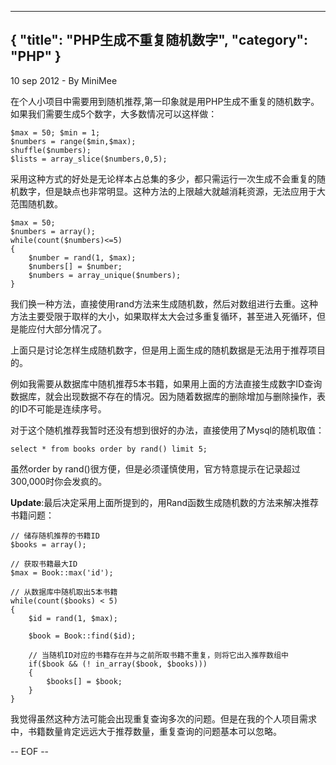 -----
{
    "title": "PHP生成不重复随机数字",
    "category": "PHP"
}
-----

<p class="meta">10 sep 2012 - By MiniMee</p>

在个人小项目中需要用到随机推荐,第一印象就是用PHP生成不重复的随机数字。如果我们需要生成5个数字，大多数情况可以这样做：

    $max = 50; $min = 1;
    $numbers = range($min,$max);
    shuffle($numbers);
    $lists = array_slice($numbers,0,5);

采用这种方式的好处是无论样本占总集的多少，都只需运行一次生成不会重复的随机数字，但是缺点也非常明显。这种方法的上限越大就越消耗资源，无法应用于大范围随机数。

    $max = 50;
    $numbers = array();
    while(count($numbers)<=5)
    {
        $number = rand(1, $max);
        $numbers[] = $number;
        $numbers = array_unique($numbers);
    }

我们换一种方法，直接使用rand方法来生成随机数，然后对数组进行去重。这种方法主要受限于取样的大小，如果取样太大会过多重复循环，甚至进入死循环，但是能应付大部分情况了。

上面只是讨论怎样生成随机数字，但是用上面生成的随机数据是无法用于推荐项目的。

例如我需要从数据库中随机推荐5本书籍，如果用上面的方法直接生成数字ID查询数据库，就会出现数据不存在的情况。因为随着数据库的删除增加与删除操作，表的ID不可能是连续序号。

对于这个随机推荐我暂时还没有想到很好的办法，直接使用了Mysql的随机取值：

    select * from books order by rand() limit 5;

虽然order by rand()很方便，但是必须谨慎使用，官方特意提示在记录超过300,000时你会发疯的。

**Update**:最后决定采用上面所提到的，用Rand函数生成随机数的方法来解决推荐书籍问题：

    // 储存随机推荐的书籍ID
    $books = array();

    // 获取书籍最大ID
    $max = Book::max('id');

    // 从数据库中随机取出5本书籍
    while(count($books) < 5)
    {
        $id = rand(1, $max);

        $book = Book::find($id);

        // 当随机ID对应的书籍存在并与之前所取书籍不重复，则将它出入推荐数组中
        if($book && (! in_array($book, $books)))
        {
            $books[] = $book;
        }
    }

我觉得虽然这种方法可能会出现重复查询多次的问题。但是在我的个人项目需求中，书籍数量肯定远远大于推荐数量，重复查询的问题基本可以忽略。

-- EOF --
